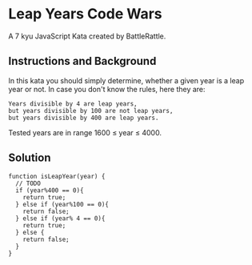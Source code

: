 # Leap Years Code Wars 

A 7 kyu JavaScript Kata created by BattleRattle.

## Instructions and Background

In this kata you should simply determine, whether a given year is a leap year or not. In case you don't know the rules, here they are:

    Years divisible by 4 are leap years,
    but years divisible by 100 are not leap years,
    but years divisible by 400 are leap years.

Tested years are in range 1600 ≤ year ≤ 4000.

## Solution

```
function isLeapYear(year) {
  // TODO
  if (year%400 == 0){
    return true;
  } else if (year%100 == 0){
    return false;
  } else if (year% 4 == 0){
    return true;
  } else {
    return false;
  }
}
```